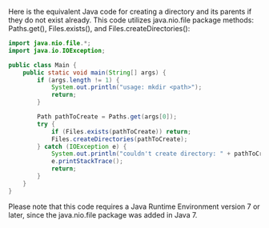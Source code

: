 Here is the equivalent Java code for creating a directory and its parents if they do not exist already. This code utilizes java.nio.file package methods: Paths.get(), Files.exists(), and Files.createDirectories():

```java
import java.nio.file.*;
import java.io.IOException;

public class Main {
    public static void main(String[] args) {
        if (args.length != 1) {
            System.out.println("usage: mkdir <path>");
            return;
        }

        Path pathToCreate = Paths.get(args[0]);
        try {
            if (Files.exists(pathToCreate)) return;
            Files.createDirectories(pathToCreate); 
        } catch (IOException e) {
            System.out.println("couldn't create directory: " + pathToCreate);
            e.printStackTrace();
            return;
        }
    }
}
```
Please note that this code requires a Java Runtime Environment version 7 or later, since the java.nio.file package was added in Java 7.

